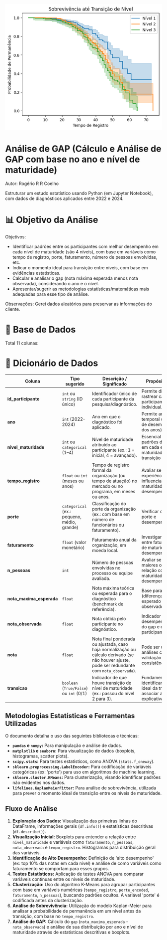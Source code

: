 <img src="Sobrevivência até transição de nível.png" alt="Imagem do Projeto"/>

# Análise de GAP (Cálculo e Análise de GAP com base no ano e nível de maturidade)
Autor: Rogério R R Coelho

Estruturar um estudo estatístico usando Python (em Jupyter Notebook), com dados de diagnósticos aplicados entre 2022 e 2024.

# 📊 Objetivo da Análise

Objetivos:

* Identificar padrões entre os participantes com melhor desempenho em cada nível de maturidade (são 4 níveis), com base em variáveis como tempo de registro, porte, faturamento, número de pessoas envolvidas, etc.
* Indicar o momento ideal para transição entre níveis, com base em evidências estatísticas.
* Calcular e analisar o gap (nota máxima esperada menos nota observada), considerando o ano e o nível.
* Apresentar/sugerir as metodologias estatísticas/matemáticas mais adequadas para esse tipo de análise.

Observações: Gerei dados aleatórios para preservar as informações do cliente.

# 📂 Base de Dados
Total 11 colunas:
# 📑 Dicionário de Dados

| **Coluna**               | **Tipo sugerido**                           | **Descrição / Significado**                                                                                                                                                        | **Propósito na Análise** |
|--------------------------|----------------------------------------------|--------------------------------------------------------------------------------------------------------------------------------------------------------------------------------------|--------------------------|
| **id_participante**      | `int` ou `string` (ID único)                 | Identificador único de cada participante da pesquisa/diagnóstico.                                                                                                                   | Permite diferenciar e rastrear cada participante de forma individual. |
| **ano**                  | `int` (2022–2024)                            | Ano em que o diagnóstico foi aplicado.                                                                                                                                              | Permite analisar evolução temporal (ex.: mudanças de desempenho ao longo dos anos). |
| **nivel_maturidade**     | `int` ou `categorical` (1–4)                 | Nível de maturidade atribuído ao participante (ex.: 1 = inicial, 4 = avançado).                                                                                                     | Essencial para identificar padrões de desempenho em cada estágio de maturidade e avaliar a transição entre níveis. |
| **tempo_registro**       | `float` ou `int` (meses ou anos)             | Tempo de registro formal da organização (ou tempo de atuação) no mercado ou no programa, em meses ou anos.                                                                          | Avaliar se a experiência/tempo influencia o nível de maturidade e o desempenho. |
| **porte**                | `categorical` (ex.: pequeno, médio, grande)  | Classificação do porte da organização (ex.: com base em número de funcionários ou faturamento).                                                                                     | Verificar correlação entre porte e desempenho/maturidade. |
| **faturamento**          | `float` (valor monetário)                    | Faturamento anual da organização, em moeda local.                                                                                                                                   | Investigar se há relação entre faturamento e nível de maturidade ou desempenho. |
| **n_pessoas**            | `int`                                       | Número de pessoas envolvidas no processo ou equipe avaliada.                                                                                                                        | Avaliar se equipes maiores ou menores têm relação com o nível de maturidade ou desempenho. |
| **nota_maxima_esperada** | `float`                                      | Nota máxima teórica ou esperada para o diagnóstico (benchmark de referência).                                                                                                       | Base para cálculo do **gap** (diferença entre o esperado e o observado). |
| **nota_observada**       | `float`                                      | Nota obtida pelo participante no diagnóstico.                                                                                                                                       | Indicador real de desempenho para análise do gap e evolução do participante. |
| **nota**                 | `float`                                      | Nota final ponderada ou ajustada, caso haja normalização ou cálculo derivado (se não houver ajuste, pode ser redundante com `nota_observada`).                                      | Pode ser usada em análises comparativas ou validação da consistência dos dados. |
| **transicao**            | `boolean` (`True/False`) ou `int` (0/1)      | Indicador de que houve transição de nível de maturidade (ex.: passou do nível 2 para 3).                                                                                            | Fundamental para identificar o momento ideal da transição e associar a variáveis explicativas. |


## Metodologias Estatísticas e Ferramentas Utilizadas
O documento detalha o uso das seguintes bibliotecas e técnicas:

*   **`pandas` e `numpy`:** Para manipulação e análise de dados.
*   **`matplotlib` e `seaborn`:** Para visualização de dados (boxplots, histogramas, scatter plots).
*   **`scipy.stats`:** Para testes estatísticos, como ANOVA (`stats.f_oneway`).
*   **`sklearn.preprocessing.LabelEncoder`:** Para codificação de variáveis categóricas (ex: 'porte') para uso em algoritmos de machine learning.
*   **`sklearn.cluster.KMeans`:** Para clusterização, visando identificar padrões não evidentes nos dados.
*   **`lifelines.KaplanMeierFitter`:** Para análise de sobrevivência, utilizada para prever o momento ideal de transição entre os níveis de maturidade.

## Fluxo de Análise
1.  **Exploração dos Dados:** Visualização das primeiras linhas do DataFrame, informações gerais (`df.info()`) e estatísticas descritivas (`df.describe()`).
2.  **Visualização Inicial:** Boxplots para entender a relação entre `nivel_maturidade` e variáveis como `faturamento`, `n_pessoas`, `nota_observada` e `tempo_registro`. Histogramas para distribuição geral das variáveis.
3.  **Identificação de Alto Desempenho:** Definição de 'alto desempenho' (ex: top 10% das notas em cada nível) e análise de como variáveis como faturamento se comportam para esses grupos.
4.  **Testes Estatísticos:** Aplicação de testes ANOVA para comparar variáveis contínuas entre os níveis de maturidade.
5.  **Clusterização:** Uso do algoritmo K-Means para agrupar participantes com base em variáveis numéricas (`tempo_registro`, `porte_encoded`, `faturamento`, `n_pessoas`), buscando padrões ocultos. A variável 'porte' é codificada antes da clusterização.
6.  **Análise de Sobrevivência:** Utilização do modelo Kaplan-Meier para analisar a probabilidade de permanência em um nível antes da transição, com base no `tempo_registro`.
7.  **Análise de GAP:** Cálculo do `gap` (`nota_maxima_esperada` - `nota_observada`) e análise de sua distribuição por ano e nível de maturidade através de estatísticas descritivas e boxplots.



